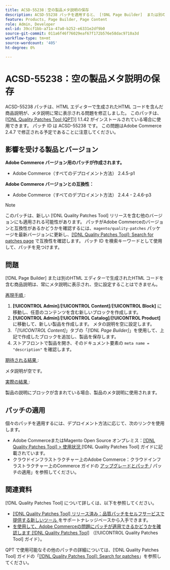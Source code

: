 ```yaml
---
title: ACSD-55238：空の製品メタ説明の保存
description: ACSD-55238 パッチを適用すると、 [!DNL Page Builder]  または別のAdobe Commerce エディターで生成されたHTML コードを含む製品説明が常にメタ説明に表示され、空に設定できないHTMLの問題が修正されます。
feature: Products, Page Builder, Page Content
role: Admin, Developer
exl-id: 39ccf1bb-a71a-47a0-b252-e6331e2df9b0
source-git-commit: 011a6f46f76029eaf67f172b576e58dac9710a3d
workflow-type: tm+mt
source-wordcount: '405'
ht-degree: 0%

---
```


# ACSD-55238：空の製品メタ説明の保存

ACSD-55238 パッチは、HTML エディターで生成されたHTML コードを含んだ商品説明が、メタ説明に常に表示される問題を修正しました。 このパッチは、[[!DNL Quality Patches Tool (QPT)]](https://experienceleague.adobe.com/ja/docs/commerce-operations/tools/quality-patches-tool/quality-patches-tool-to-self-serve-quality-patches) 1.1.42 がインストールされている場合に使用できます。 パッチ ID は ACSD-55238 です。 この問題はAdobe Commerce 2.4.7 で修正される予定であることに注意してください。

## 影響を受ける製品とバージョン

**Adobe Commerce バージョン用のパッチが作成されます。**

* Adobe Commerce（すべてのデプロイメント方法） 2.4.5-p1

**Adobe Commerce バージョンとの互換性：**

* Adobe Commerce（すべてのデプロイメント方法） 2.4.4 - 2.4.6-p3

>[!NOTE]
>
>このパッチは、新しい [!DNL Quality Patches Tool] リリースを含む他のバージョンにも適用される可能性があります。 パッチがAdobe Commerceのバージョンと互換性があるかどうかを確認するには、`magento/quality-patches` パッケージを最新バージョンに更新し、[[!DNL Quality Patches Tool]: Search for patches page](https://experienceleague.adobe.com/tools/commerce-quality-patches/index.html?lang=ja) で互換性を確認します。 パッチ ID を検索キーワードとして使用して、パッチを見つけます。

## 問題

[!DNL Page Builder] または別のHTML エディターで生成されたHTML コードを含む商品説明は、常にメタ説明に表示され、空に設定することはできません。

<u> 再現手順 </u>:

1. **[!UICONTROL Admin]**/**[!UICONTROL Content]**/**[!UICONTROL Block]** に移動し、任意のコンテンツを含む新しいブロックを作成します。
1. **[!UICONTROL Admin]**/**[!UICONTROL Catalog]**/**[!UICONTROL Product]** に移動して、新しい製品を作成します。 メタの説明を空に設定します。
1. 「*[!UICONTROL Content]*」タブの「*[!DNL Page Builder]*」を使用して、上記で作成したブロックを追加し、製品を保存します。
1. ストアフロントで製品を開き、そのドキュメント要素の `meta name = "description"` を確認します。

<u> 期待される結果 </u>:

メタ説明が空です。

<u> 実際の結果 </u>:

製品の説明にブロックが含まれている場合、製品のメタ説明に使用されます。

## パッチの適用

個々のパッチを適用するには、デプロイメント方法に応じて、次のリンクを使用します。

* Adobe CommerceまたはMagento Open Source オンプレミス：[[!DNL Quality Patches Tool] > 使用状況 ](/help/tools/quality-patches-tool/usage.md) [!DNL Quality Patches Tool] ガイドに記載されています。
* クラウドインフラストラクチャー上のAdobe Commerce：クラウドインフラストラクチャー上のCommerce ガイドの [ アップグレードとパッチ ](https://experienceleague.adobe.com/docs/commerce-cloud-service/user-guide/develop/upgrade/apply-patches.html?lang=ja)/ パッチの適用」を参照してください。

## 関連資料

[!DNL Quality Patches Tool] について詳しくは、以下を参照してください。

* [[!DNL Quality Patches Tool]  リリース済み：品質パッチをセルフサービスで提供する新しいツール ](https://experienceleague.adobe.com/ja/docs/commerce-operations/tools/quality-patches-tool/quality-patches-tool-to-self-serve-quality-patches) をサポートナレッジベースから入手できます。
* [ を使用して、Adobe Commerceの問題にパッチが適用できるかどうかを確認します  [!DNL Quality Patches Tool]](/help/tools/quality-patches-tool/patches-available-in-qpt/check-patch-for-magento-issue-with-magento-quality-patches.md) （[!UICONTROL Quality Patches Tool] ガイド）。


QPT で使用可能なその他のパッチの詳細については、[!DNL Quality Patches Tool] ガイドの「[[!DNL Quality Patches Tool]: Search for patches](https://experienceleague.adobe.com/tools/commerce-quality-patches/index.html?lang=ja)」を参照してください。
